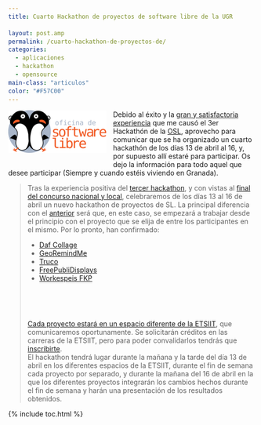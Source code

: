 ```yaml
---
title: Cuarto Hackathon de proyectos de software libre de la UGR

layout: post.amp
permalink: /cuarto-hackathon-de-proyectos-de/
categories:
  - aplicaciones
  - hackathon
  - opensource
main-class: "articulos"
color: "#F57C00"
---
```

<div class="separator" style="clear: both; text-align: center;">
  <a style="clear: left; float: left; margin-right: 1em; margin-bottom: 1em;" href="/assets/img/2012/04/oslugr1.png"><img src="/assets/img/2012/04/oslugr1.png" alt=""  border="0" /></a>
</div>

Debido al éxito y la [gran y satisfactoria experiencia][1] que me causó el 3er Hackathón de la <a href="http://osl.ugr.es/" target="_blank">OSL</a>, aprovecho para comunicar que se ha organizado un cuarto hackathón de los días 13 de abril al 16, y, por supuesto allí estaré para participar. Os dejo la información para todo aquel que desee participar (Siempre y cuando estéis viviendo en Granada).


<!--ad-->

> Tras la experiencia positiva del [tercer hackathon][2], y con vistas al [final del concurso nacional y local][3], celebraremos de los días 13 al 16 de abril un nuevo hackathon de proyectos de SL. La principal diferencia con el [anterior][4] será que, en este caso, se empezará a trabajar desde el principio con el proyecto que se elija de entre los participantes en el mismo. Por lo pronto, han confirmado:
>
>
>
>   * [Daf Collage][5]
>   * [GeoRemindMe][6]
>   * [Truco][7]
>   * [FreePubliDisplays][8]
>   * [Workespeis FKP][9]
>
> [  
> ][9]
>
> [  
> ][9]
>
> [Cada proyecto estará en un espacio diferente de la ][9][ETSIIT][10], que comunicaremos oportunamente. Se solicitarán créditos en las carreras de la ETSIIT, pero para poder convalidarlos tendrás que [inscribirte][11].  
> El hackathon tendrá lugar durante la mañana y la tarde del día 13 de abril en los diferentes espacios de la ETSIIT, durante el fin de semana cada proyecto por separado, y durante la mañana del 16 de abril en la que los diferentes proyectos integrarán los cambios hechos durante el fin de semana y harán una presentación de los resultados obtenidos.



 [1]: /mi-experiencia-en-el-3-hackathon-de-la
 [2]: http://osl.ugr.es/2012/03/06/3o-hackathon-lecciones-aprendidas/
 [3]: http://www.concursosoftwarelibre.org/1112/fase-final
 [4]: http://osl.ugr.es/concurso-universitario-de-software-libre-granadino/3o-hackathon-de-proyectos-de-software-libre-de-la-ugr/
 [5]: http://dafcollage.wordpress.com
 [6]: http://georemindme.com
 [7]: http://trucocusl.wordpress.com
 [8]: http://www.rubencaceres.com/en
 [9]: http://fkp.workespeis-projects.com/blog/
 [10]: http://etsiit.ugr.es
 [11]: https://docs.google.com/spreadsheet/viewform?formkey=dDNkVXBJV0ZZNG5uOEpZYl84eHlUUlE6MA#gid=0

{% include toc.html %}
